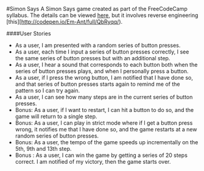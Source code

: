 #Simon Says
A Simon Says game created as part of the FreeCodeCamp syllabus. The details can be viewed [here](http://www.freecodecamp.com/challenges/zipline-build-a-simon-game), but it involves reverse engineering [this][http://codepen.io/Em-Ant/full/QbRyqq/).

####User Stories
- As a user, I am presented with a random series of button presses.
- As a user, each time I input a series of button presses correctly, I see the same series of button presses but with an additional step.
- As a user, I hear a sound that corresponds to each button both when the series of button presses plays, and when I personally press a button.
- As a user, if I press the wrong button, I am notified that I have done so, and that series of button presses starts again to remind me of the pattern so I can try again.
- As a user, I can see how many steps are in the current series of button presses.
- Bonus: As a user, if I want to restart, I can hit a button to do so, and the game will return to a single step.
- Bonus: As a user, I can play in strict mode where if I get a button press wrong, it notifies me that I have done so, and the game restarts at a new random series of button presses.
- Bonus: As a user, the tempo of the game speeds up incrementally on the 5th, 9th and 13th step.
- Bonus : As a user, I can win the game by getting a series of 20 steps correct. I am notified of my victory, then the game starts over.
